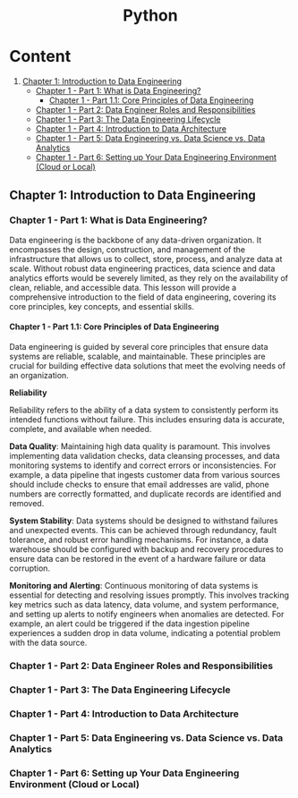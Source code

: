 <h1 align="center"> Python </h1>

# Content

1. [Chapter 1: Introduction to Data Engineering](#chapter1)
    - [Chapter 1 - Part 1: What is Data Engineering?](#chapter1part1)
      - [Chapter 1 - Part 1.1: Core Principles of Data Engineering](#chapter1part1.1)
    - [Chapter 1 - Part 2: Data Engineer Roles and Responsibilities](#chapter1part2)
    - [Chapter 1 - Part 3: The Data Engineering Lifecycle](#chapter1part3)
    - [Chapter 1 - Part 4: Introduction to Data Architecture](#chapter1part4)
    - [Chapter 1 - Part 5: Data Engineering vs. Data Science vs. Data Analytics](#chapter1part5)
    - [Chapter 1 - Part 6: Setting up Your Data Engineering Environment (Cloud or Local)](#chapter1part6)
  
## <a name="chapter1"></a>Chapter 1: Introduction to Data Engineering

### <a name="chapter1part1"></a>Chapter 1 - Part 1: What is Data Engineering?

Data engineering is the backbone of any data-driven organization. 
It encompasses the design, construction, and management of the infrastructure that allows us to collect, store, process, and analyze data at scale. Without robust data engineering practices, data science and data analytics efforts would be severely limited, as they rely on the availability of clean, reliable, and accessible data. 
This lesson will provide a comprehensive introduction to the field of data engineering, covering its core principles, key concepts, and essential skills.

#### <a name="chapter1part1.1"></a>Chapter 1 - Part 1.1: Core Principles of Data Engineering

Data engineering is guided by several core principles that ensure data systems are reliable, scalable, and maintainable. 
These principles are crucial for building effective data solutions that meet the evolving needs of an organization.

**Reliability**

Reliability refers to the ability of a data system to consistently perform its intended functions without failure. This includes ensuring data is accurate, complete, and available when needed.

**Data Quality**: Maintaining high data quality is paramount. This involves implementing data validation checks, data cleansing processes, and data monitoring systems to identify and correct errors or inconsistencies. For example, a data pipeline that ingests customer data from various sources should include checks to ensure that email addresses are valid, phone numbers are correctly formatted, and duplicate records are identified and removed.

**System Stability**: Data systems should be designed to withstand failures and unexpected events. This can be achieved through redundancy, fault tolerance, and robust error handling mechanisms. For instance, a data warehouse should be configured with backup and recovery procedures to ensure data can be restored in the event of a hardware failure or data corruption.

**Monitoring and Alerting**: Continuous monitoring of data systems is essential for detecting and resolving issues promptly. This involves tracking key metrics such as data latency, data volume, and system performance, and setting up alerts to notify engineers when anomalies are detected. For example, an alert could be triggered if the data ingestion pipeline experiences a sudden drop in data volume, indicating a potential problem with the data source.

### <a name="chapter1part1"></a>Chapter 1 - Part 2: Data Engineer Roles and Responsibilities

### <a name="chapter1part1"></a>Chapter 1 - Part 3: The Data Engineering Lifecycle

### <a name="chapter1part1"></a>Chapter 1 - Part 4: Introduction to Data Architecture

### <a name="chapter1part1"></a>Chapter 1 - Part 5: Data Engineering vs. Data Science vs. Data Analytics

### <a name="chapter1part1"></a>Chapter 1 - Part 6: Setting up Your Data Engineering Environment (Cloud or Local)
